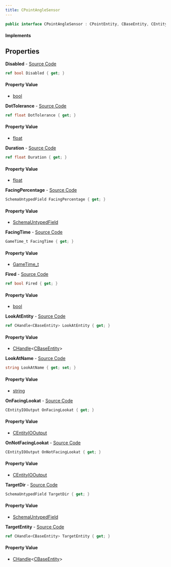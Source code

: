 ```yaml
---
title: CPointAngleSensor
---
```


```csharp
public interface CPointAngleSensor : CPointEntity, CBaseEntity, CEntityInstance, ISchemaClass<CEntityInstance>, ISchemaClass<CBaseEntity>, ISchemaClass<CPointEntity>, ISchemaClass<CPointAngleSensor>, ISchemaField, ISchemaClass, INativeHandle
```

#### Implements

## Properties

**Disabled** - [Source Code](https://github.com/swiftly-solution/swiftlys2/blob/main/managed/src/SwiftlyS2.Generated/Schemas/Interfaces/CPointAngleSensor.cs#L16)

```csharp
ref bool Disabled { get; }
```

#### Property Value

- [bool](https://learn.microsoft.com/dotnet/api/system.boolean)

**DotTolerance** - [Source Code](https://github.com/swiftly-solution/swiftlys2/blob/main/managed/src/SwiftlyS2.Generated/Schemas/Interfaces/CPointAngleSensor.cs#L26)

```csharp
ref float DotTolerance { get; }
```

#### Property Value

- [float](https://learn.microsoft.com/dotnet/api/system.single)

**Duration** - [Source Code](https://github.com/swiftly-solution/swiftlys2/blob/main/managed/src/SwiftlyS2.Generated/Schemas/Interfaces/CPointAngleSensor.cs#L24)

```csharp
ref float Duration { get; }
```

#### Property Value

- [float](https://learn.microsoft.com/dotnet/api/system.single)

**FacingPercentage** - [Source Code](https://github.com/swiftly-solution/swiftlys2/blob/main/managed/src/SwiftlyS2.Generated/Schemas/Interfaces/CPointAngleSensor.cs#L40)

```csharp
SchemaUntypedField FacingPercentage { get; }
```

#### Property Value

- [SchemaUntypedField](/docs/api/shared/schemas/schemauntypedfield)

**FacingTime** - [Source Code](https://github.com/swiftly-solution/swiftlys2/blob/main/managed/src/SwiftlyS2.Generated/Schemas/Interfaces/CPointAngleSensor.cs#L28)

```csharp
GameTime_t FacingTime { get; }
```

#### Property Value

- [GameTime_t](/docs/api/shared/schemadefinitions/gametime_t)

**Fired** - [Source Code](https://github.com/swiftly-solution/swiftlys2/blob/main/managed/src/SwiftlyS2.Generated/Schemas/Interfaces/CPointAngleSensor.cs#L30)

```csharp
ref bool Fired { get; }
```

#### Property Value

- [bool](https://learn.microsoft.com/dotnet/api/system.boolean)

**LookAtEntity** - [Source Code](https://github.com/swiftly-solution/swiftlys2/blob/main/managed/src/SwiftlyS2.Generated/Schemas/Interfaces/CPointAngleSensor.cs#L22)

```csharp
ref CHandle<CBaseEntity> LookAtEntity { get; }
```

#### Property Value

- [CHandle](/docs/api/shared/natives/chandle-1)<[CBaseEntity](/docs/api/shared/schemadefinitions/cbaseentity)>

**LookAtName** - [Source Code](https://github.com/swiftly-solution/swiftlys2/blob/main/managed/src/SwiftlyS2.Generated/Schemas/Interfaces/CPointAngleSensor.cs#L18)

```csharp
string LookAtName { get; set; }
```

#### Property Value

- [string](https://learn.microsoft.com/dotnet/api/system.string)

**OnFacingLookat** - [Source Code](https://github.com/swiftly-solution/swiftlys2/blob/main/managed/src/SwiftlyS2.Generated/Schemas/Interfaces/CPointAngleSensor.cs#L32)

```csharp
CEntityIOOutput OnFacingLookat { get; }
```

#### Property Value

- [CEntityIOOutput](/docs/api/shared/schemadefinitions/centityiooutput)

**OnNotFacingLookat** - [Source Code](https://github.com/swiftly-solution/swiftlys2/blob/main/managed/src/SwiftlyS2.Generated/Schemas/Interfaces/CPointAngleSensor.cs#L34)

```csharp
CEntityIOOutput OnNotFacingLookat { get; }
```

#### Property Value

- [CEntityIOOutput](/docs/api/shared/schemadefinitions/centityiooutput)

**TargetDir** - [Source Code](https://github.com/swiftly-solution/swiftlys2/blob/main/managed/src/SwiftlyS2.Generated/Schemas/Interfaces/CPointAngleSensor.cs#L37)

```csharp
SchemaUntypedField TargetDir { get; }
```

#### Property Value

- [SchemaUntypedField](/docs/api/shared/schemas/schemauntypedfield)

**TargetEntity** - [Source Code](https://github.com/swiftly-solution/swiftlys2/blob/main/managed/src/SwiftlyS2.Generated/Schemas/Interfaces/CPointAngleSensor.cs#L20)

```csharp
ref CHandle<CBaseEntity> TargetEntity { get; }
```

#### Property Value

- [CHandle](/docs/api/shared/natives/chandle-1)<[CBaseEntity](/docs/api/shared/schemadefinitions/cbaseentity)>

